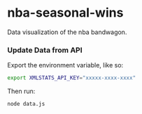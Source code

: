 # nba-seasonal-wins
Data visualization of the nba bandwagon.

### Update Data from API

Export the environment variable, like so:

```bash
export XMLSTATS_API_KEY="xxxxx-xxxx-xxxx"
```

Then run:

```bash
node data.js
```
